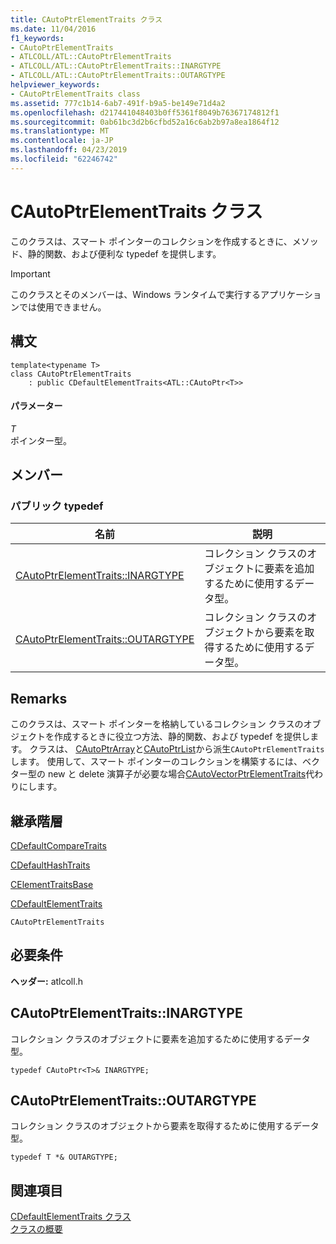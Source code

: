 ```yaml
---
title: CAutoPtrElementTraits クラス
ms.date: 11/04/2016
f1_keywords:
- CAutoPtrElementTraits
- ATLCOLL/ATL::CAutoPtrElementTraits
- ATLCOLL/ATL::CAutoPtrElementTraits::INARGTYPE
- ATLCOLL/ATL::CAutoPtrElementTraits::OUTARGTYPE
helpviewer_keywords:
- CAutoPtrElementTraits class
ms.assetid: 777c1b14-6ab7-491f-b9a5-be149e71d4a2
ms.openlocfilehash: d217441048403b0ff5361f8049b76367174812f1
ms.sourcegitcommit: 0ab61bc3d2b6cfbd52a16c6ab2b97a8ea1864f12
ms.translationtype: MT
ms.contentlocale: ja-JP
ms.lasthandoff: 04/23/2019
ms.locfileid: "62246742"
---
```

# <a name="cautoptrelementtraits-class"></a>CAutoPtrElementTraits クラス

このクラスは、スマート ポインターのコレクションを作成するときに、メソッド、静的関数、および便利な typedef を提供します。

> [!IMPORTANT]
>  このクラスとそのメンバーは、Windows ランタイムで実行するアプリケーションでは使用できません。

## <a name="syntax"></a>構文

```
template<typename T>
class CAutoPtrElementTraits
    : public CDefaultElementTraits<ATL::CAutoPtr<T>>
```

#### <a name="parameters"></a>パラメーター

*T*<br/>
ポインター型。

## <a name="members"></a>メンバー

### <a name="public-typedefs"></a>パブリック typedef

|名前|説明|
|----------|-----------------|
|[CAutoPtrElementTraits::INARGTYPE](#inargtype)|コレクション クラスのオブジェクトに要素を追加するために使用するデータ型。|
|[CAutoPtrElementTraits::OUTARGTYPE](#outargtype)|コレクション クラスのオブジェクトから要素を取得するために使用するデータ型。|

## <a name="remarks"></a>Remarks

このクラスは、スマート ポインターを格納しているコレクション クラスのオブジェクトを作成するときに役立つ方法、静的関数、および typedef を提供します。 クラスは、 [CAutoPtrArray](../../atl/reference/cautoptrarray-class.md)と[CAutoPtrList](../../atl/reference/cautoptrlist-class.md)から派生`CAutoPtrElementTraits`します。 使用して、スマート ポインターのコレクションを構築するには、ベクター型の new と delete 演算子が必要な場合[CAutoVectorPtrElementTraits](../../atl/reference/cautovectorptrelementtraits-class.md)代わりにします。

## <a name="inheritance-hierarchy"></a>継承階層

[CDefaultCompareTraits](../../atl/reference/cdefaultcomparetraits-class.md)

[CDefaultHashTraits](../../atl/reference/cdefaulthashtraits-class.md)

[CElementTraitsBase](../../atl/reference/celementtraitsbase-class.md)

[CDefaultElementTraits](../../atl/reference/cdefaultelementtraits-class.md)

`CAutoPtrElementTraits`

## <a name="requirements"></a>必要条件

**ヘッダー:** atlcoll.h

##  <a name="inargtype"></a>  CAutoPtrElementTraits::INARGTYPE

コレクション クラスのオブジェクトに要素を追加するために使用するデータ型。

```
typedef CAutoPtr<T>& INARGTYPE;
```

##  <a name="outargtype"></a>  CAutoPtrElementTraits::OUTARGTYPE

コレクション クラスのオブジェクトから要素を取得するために使用するデータ型。

```
typedef T *& OUTARGTYPE;
```

## <a name="see-also"></a>関連項目

[CDefaultElementTraits クラス](../../atl/reference/cdefaultelementtraits-class.md)<br/>
[クラスの概要](../../atl/atl-class-overview.md)
